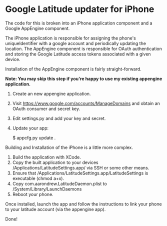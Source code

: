 Google Latitude updater for iPhone
==================================

The code for this is broken into an iPhone application component and a
Google AppEngine component. 

The iPhone application is responsible for assigning the phone's 
uniqueIdentifier with a google account and periodically updating the location.
The AppEngine component is responsible for OAuth authentication and storing
the Google Latitude access tokens associated with a given device.

Installation of the AppEngine component is fairly straight-forward. 

**Note: You may skip this step if you're happy to use my existing appengine application.**

1. Create an new appengine application.
2. Visit https://www.google.com/accounts/ManageDomains and obtain an OAuth consumer and secret key.
3. Edit settings.py and add your key and secret.
4. Update your app: 

    $ appcfg.py update . 

Building and Installation of the iPhone is a little more complex.

1. Build the application with XCode.
2. Copy the built application to your devices /Applications/LatitudeSettings.app/ via SSH or some other means. 
3. Ensure that /Applications/LatitudeSettings.app/LatitudeSettings is executable (chmod a+x).
4. Copy com.aarondrew.LatitudeDaemon.plist to /System/Library/LaunchDaemons
5. Reboot your phone.

Once installed, launch the app and follow the instructions to link your phone to your latitude account (via the appengine app).

Done!

